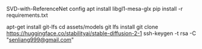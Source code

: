 SVD-with-ReferenceNet config
apt install libgl1-mesa-glx
pip install -r requirements.txt



apt-get install git-lfs
cd assets/models
git lfs install 
git clone https://huggingface.co/stabilityai/stable-diffusion-2-1
ssh-keygen -t rsa -C "senliang999@gmail.com"


